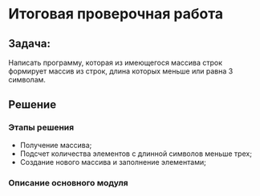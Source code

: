 # Итоговая проверочная работа


## Задача:
Написать программу, которая из имеющегося массива строк формирует массив из строк, длина которых меньше или равна 3 символам.

## Решение
### Этапы решения
* Получение массива;
* Подсчет количества элементов с длинной символов меньше трех;
* Создание нового массива и заполнение элементами;

### Описание основного модуля

